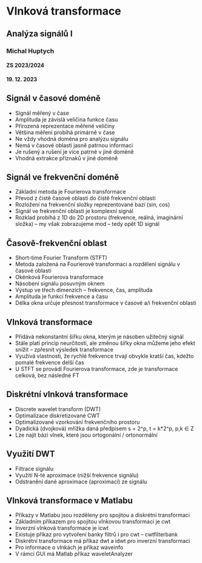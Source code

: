 # Vlnková transformace
## Analýza signálů I
### Michal Huptych
#### ZS 2023/2024
#### 19. 12. 2023

## Signál v časové doméně
- Signál měřený v čase
- Amplituda je závislá veličina funkce času
- Přirozená reprezentace měřené veličiny
- Většina měření probíhá primárně v čase
- Ne vždy vhodná doména pro analýzu signálu
- Nemá v časové oblasti jasně patrnou informaci
- Je rušený a rušení je více patrné v jiné doméně
- Vhodná extrakce příznaků v jiné doméně

## Signál ve frekvenční doméně
- Základní metoda je Fourierova transformace
- Převod z čistě časové oblasti do čistě frekvenční oblasti
- Rozložení na frekvenční složky reprezentované bazí (sin, cos)
- Signál ve frekvenční oblasti je komplexní signál
- Rozklad probíhá z 1D do 2D prostoru (frekvence, reálná, imaginární složka) – my však zobrazujeme mod – tedy opět 1D signál

## Časově-frekvenční oblast
- Short-time Fourier Transform (STFT)
- Metoda založená na Fourierově transformaci a rozdělení signálu v časové oblasti
- Okénková Fourierova transformace
- Násobení signálu posuvným oknem
- Výstup ve třech dimenzích – frekvence, čas, amplituda
- Amplituda je funkcí frekvence a času
- Délka okna určuje přesnost transformace v časové a/i frekvenční oblasti

## Vlnková transformace
- Přidává nekonstantní šířku okna, kterým je násoben užitečný signál
- Stále platí princip neurčitosti, ale změnou šířky okna můžeme jeho efekt snížit – zpřesnit výsledek transformace
- Využívá vlastnosti, že rychlé frekvence trvají obvykle kratší čas, kdežto pomalé frekvence delší čas
- U STFT se provádí Fourierova transformace, zde je transformace celková, bez následné FT

## Diskrétní vlnková transformace
- Discrete wavelet transform (DWT)
- Optimalizace diskretizované CWT
- Optimalizované vzorkování frekvenčního prostoru
- Dyadická (dvojková) mřížka daná předpisem s = 2^p, t = k*2^p, p,k ∈ Z
- Lze najít bázi vlnek, které jsou ortogonální / ortonormální

## Využití DWT
- Filtrace signálu
- Využití N-té aproximace (nižší frekvence signálu)
- Odstranění dané aproximace (aproximací) ze signálu

## Vlnková transformace v Matlabu
- Příkazy v Matlabu jsou rozděleny pro spojitou a diskrétní transformaci
- Základním příkazem pro spojitou vlnkovou transformaci je cwt
- Inverzní vlnková transformace je icwt
- Existuje příkaz pro vytvoření banky filtrů i pro cwt – cwtfilterbank
- Diskrétní transformace má příkaz dwt a idwt pro inverzní transformaci
- Pro informace o vlnkách je příkaz waveinfo
- V rámci GUI má Matlab příkaz waveletAnalyzer
